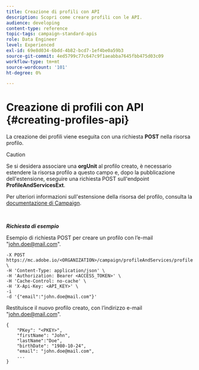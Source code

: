 ```yaml
---
title: Creazione di profili con API
description: Scopri come creare profili con le API.
audience: developing
content-type: reference
topic-tags: campaign-standard-apis
role: Data Engineer
level: Experienced
exl-id: 69e8d034-6bdd-4b82-bcd7-1ef4be0a59b3
source-git-commit: 4ed5799c77c647c9f1aeabba7645fbb475d03c09
workflow-type: tm+mt
source-wordcount: '101'
ht-degree: 0%

---
```


# Creazione di profili con API {#creating-profiles-api}

La creazione dei profili viene eseguita con una richiesta **POST** nella risorsa profilo.

>[!CAUTION]
>
>Se si desidera associare una <b>orgUnit</b> al profilo creato, è necessario estendere la risorsa profilo a questo campo e, dopo la pubblicazione dell&#39;estensione, eseguire una richiesta POST sull&#39;endpoint <b>ProfileAndServicesExt</b>.
>
>Per ulteriori informazioni sull&#39;estensione della risorsa del profilo, consulta la <a href="https://helpx.adobe.com/campaign/standard/administration/using/organizational-units.html#partitioning-profiles">documentazione di Campaign</a>.

<br/>

***Richiesta di esempio***

Esempio di richiesta POST per creare un profilo con l’e-mail &quot;john.doe@mail.com&quot;.

```
-X POST https://mc.adobe.io/<ORGANIZATION>/campaign/profileAndServices/profile \
-H 'Content-Type: application/json' \
-H 'Authorization: Bearer <ACCESS_TOKEN>' \
-H 'Cache-Control: no-cache' \
-H 'X-Api-Key: <API_KEY>' \
-i
-d '{"email":"john.doe@mail.com"}'
```

Restituisce il nuovo profilo creato, con l’indirizzo e-mail &quot;john.doe@mail.com&quot;.

```
{
    "PKey": "<PKEY>",
    "firstName": "John",
    "lastName":"Doe",
    "birthDate": "1980-10-24",
    "email": "john.doe@mail.com",
    ...
}
```
